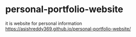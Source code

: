 # personal-portfolio-website
it is website for personal information
https://asishreddy369.github.io/personal-portfolio-website/
